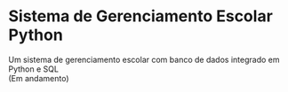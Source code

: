# Sistema de Gerenciamento Escolar Python
 Um sistema de gerenciamento escolar com banco de dados integrado em Python e SQL
 <br>
(Em andamento)
